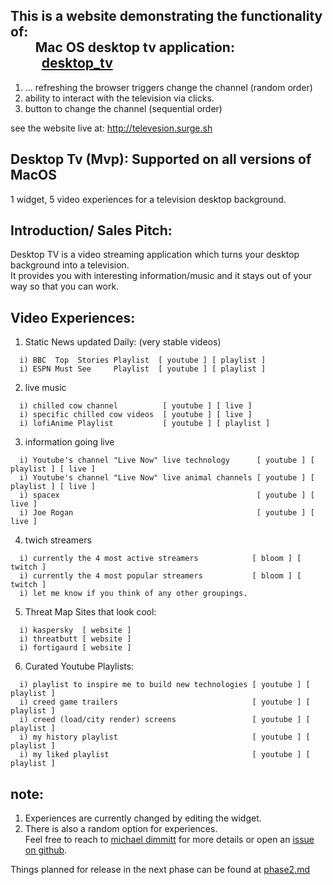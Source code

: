 ## This is a website demonstrating the functionality of:<br/>&nbsp;&nbsp;&nbsp;&nbsp;&nbsp;&nbsp;&nbsp;&nbsp;Mac OS desktop tv application: &nbsp;&nbsp;&nbsp;&nbsp;&nbsp;&nbsp;&nbsp;&nbsp;&nbsp;&nbsp;[desktop_tv](https://github.com/MichaelDimmitt/desktop-tv)

1) ... refreshing the browser triggers change the channel (random order) 
2) ability to interact with the television via clicks.
3) button to change the channel (sequential order) 

see the website live at: http://televesion.surge.sh

## Desktop Tv (Mvp): Supported on all versions of MacOS

1 widget, 5 video experiences for a television desktop background.

## Introduction/ Sales Pitch:
Desktop TV is a video streaming application which turns your desktop background into a television.<br/>It provides you with interesting information/music and it stays out of your way so that you can work.

## Video Experiences: 
1) Static News updated Daily: (very stable videos)
```
  i) BBC  Top  Stories Playlist  [ youtube ] [ playlist ]
  i) ESPN Must See     Playlist  [ youtube ] [ playlist ]
```
2) live music
```
  i) chilled cow channel          [ youtube ] [ live ]
  i) specific chilled cow videos  [ youtube ] [ live ]
  i) lofiAnime Playlist           [ youtube ] [ playlist ]
```
3) information going live
```
  i) Youtube's channel "Live Now" live technology      [ youtube ] [ playlist ] [ live ]
  i) Youtube's channel "Live Now" live animal channels [ youtube ] [ playlist ] [ live ]
  i) spacex                                            [ youtube ] [ live ]
  i) Joe Rogan                                         [ youtube ] [ live ]
``` 
4) twich streamers
```
  i) currently the 4 most active streamers            [ bloom ] [ twitch ]
  i) currently the 4 most popular streamers           [ bloom ] [ twitch ]
  i) let me know if you think of any other groupings. 
```
5) Threat Map Sites that look cool:
```
  i) kaspersky  [ website ]
  i) threatbutt [ website ]
  i) fortigaurd [ website ]
```
6) Curated Youtube Playlists:
```
  i) playlist to inspire me to build new technologies [ youtube ] [ playlist ]  
  i) creed game trailers                              [ youtube ] [ playlist ]
  i) creed (load/city render) screens                 [ youtube ] [ playlist ]
  i) my history playlist                              [ youtube ] [ playlist ]
  i) my liked playlist                                [ youtube ] [ playlist ]
```
## note: 
1) Experiences are currently changed by editing the widget.
2) There is also a random option for experiences. <br/>Feel free to reach to [michael dimmitt](https://github.com/MichaelDimmitt) for more details or open an [issue on github](https://github.com/MichaelDimmitt/desktop-tv-public-facing-documentation/issues).

Things planned for release in the next phase can be found at [phase2.md](https://github.com/MichaelDimmitt/desktop-tv-public-facing-documentation/blob/master/phase2.md)
